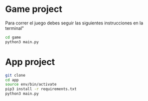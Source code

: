 # Game project

Para correr el juego debes seguir las siguientes instrucciones en la terminal"

```sh
cd game
python3 main.py
```
# App project

```sh
git clone
cd app
source env/bin/activate
pip3 install -r requirements.txt
python3 main.py
```
